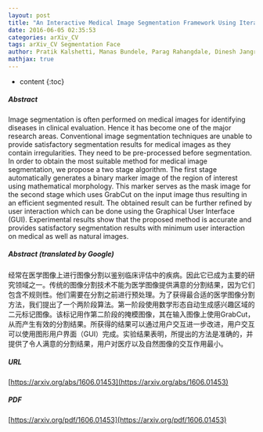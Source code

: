 ```yaml
---
layout: post
title: "An Interactive Medical Image Segmentation Framework Using Iterative Refinement"
date: 2016-06-05 02:35:53
categories: arXiv_CV
tags: arXiv_CV Segmentation Face
author: Pratik Kalshetti, Manas Bundele, Parag Rahangdale, Dinesh Jangra, Chiranjoy Chattopadhyay, Gaurav Harit, Abhay Elhence
mathjax: true
---
```


* content
{:toc}

##### Abstract
Image segmentation is often performed on medical images for identifying diseases in clinical evaluation. Hence it has become one of the major research areas. Conventional image segmentation techniques are unable to provide satisfactory segmentation results for medical images as they contain irregularities. They need to be pre-processed before segmentation. In order to obtain the most suitable method for medical image segmentation, we propose a two stage algorithm. The first stage automatically generates a binary marker image of the region of interest using mathematical morphology. This marker serves as the mask image for the second stage which uses GrabCut on the input image thus resulting in an efficient segmented result. The obtained result can be further refined by user interaction which can be done using the Graphical User Interface (GUI). Experimental results show that the proposed method is accurate and provides satisfactory segmentation results with minimum user interaction on medical as well as natural images.

##### Abstract (translated by Google)
经常在医学图像上进行图像分割以鉴别临床评估中的疾病。因此它已成为主要的研究领域之一。传统的图像分割技术不能为医学图像提供满意的分割结果，因为它们包含不规则性。他们需要在分割之前进行预处理。为了获得最合适的医学图像分割方法，我们提出了一个两阶段算法。第一阶段使用数学形态自动生成感兴趣区域的二元标记图像。该标记用作第二阶段的掩模图像，其在输入图像上使用GrabCut，从而产生有效的分割结果。所获得的结果可以通过用户交互进一步改进，用户交互可以使用图形用户界面（GUI）完成。实验结果表明，所提出的方法是准确的，并提供了令人满意的分割结果，用户对医疗以及自然图像的交互作用最小。

##### URL
[https://arxiv.org/abs/1606.01453](https://arxiv.org/abs/1606.01453)

##### PDF
[https://arxiv.org/pdf/1606.01453](https://arxiv.org/pdf/1606.01453)

